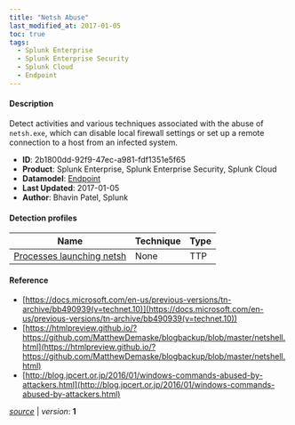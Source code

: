 ```yaml
---
title: "Netsh Abuse"
last_modified_at: 2017-01-05
toc: true
tags:
  - Splunk Enterprise
  - Splunk Enterprise Security
  - Splunk Cloud
  - Endpoint
---
```


#### Description

Detect activities and various techniques associated with the abuse of `netsh.exe`, which can disable local firewall settings or set up a remote connection to a host from an infected system.

- **ID**: 2b1800dd-92f9-47ec-a981-fdf1351e5f65
- **Product**: Splunk Enterprise, Splunk Enterprise Security, Splunk Cloud
- **Datamodel**: [Endpoint](https://docs.splunk.com/Documentation/CIM/latest/User/Endpoint)
- **Last Updated**: 2017-01-05
- **Author**: Bhavin Patel, Splunk

#### Detection profiles

| Name        | Technique   | Type         |
| ----------- | ----------- |--------------|
| [Processes launching netsh](/endpoint/processes_launching_netsh/) | None | TTP |

#### Reference

* [https://docs.microsoft.com/en-us/previous-versions/tn-archive/bb490939(v=technet.10)](https://docs.microsoft.com/en-us/previous-versions/tn-archive/bb490939(v=technet.10))
* [https://htmlpreview.github.io/?https://github.com/MatthewDemaske/blogbackup/blob/master/netshell.html](https://htmlpreview.github.io/?https://github.com/MatthewDemaske/blogbackup/blob/master/netshell.html)
* [http://blog.jpcert.or.jp/2016/01/windows-commands-abused-by-attackers.html](http://blog.jpcert.or.jp/2016/01/windows-commands-abused-by-attackers.html)



[*source*](https://github.com/splunk/security_content/tree/develop/stories/netsh_abuse.yml) \| *version*: **1**